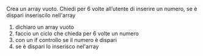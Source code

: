 Crea un array vuoto.
Chiedi per 6 volte all’utente di inserire un numero, se è dispari inseriscilo nell'array

1. dichiaro un array vuoto
2. faccio un ciclo che chieda per 6 volte un numero
3. con un if controllo se il numero è dispari
4. se è dispari lo inserisco nel'array
